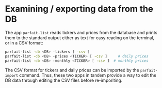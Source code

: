 # Examining / exporting data from the DB

The app `parfait-list` reads tickers and prices from the database and prints
them to the standard output either as text for easy reading on the terminal, or
in a CSV format:

```sh
parfait-list -db <DB> -tickers [ -csv ]
parfait-list -db <DB> -prices <TICKER> [ -csv ]     # daily prices
parfait-list -db <DB> -monthly <TICKER> [ -csv ]  # monthly prices
```

The CSV format for tickers and daily prices can be imported by the
`parfait-import` command. Thus, these two apps in tandem provide a way to edit
the DB data through editing the CSV files before re-imporiting.
